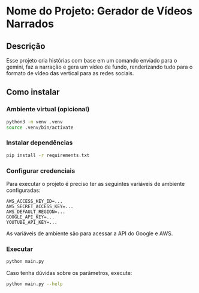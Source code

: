 # Nome do Projeto: Gerador de Vídeos Narrados

## Descrição

Esse projeto cria histórias com base em um comando enviado para o gemini, faz a narração e gera um vídeo de fundo, renderizando tudo para o formato de vídeo das vertical para as redes sociais.

## Como instalar

### Ambiente virtual (opicional)

```bash
python3 -m venv .venv
source .venv/bin/activate
```

### Instalar dependências

```bash
pip install -r requirements.txt
```

### Configurar credenciais

Para executar o projeto é preciso ter as seguintes variáveis de ambiente configuradas:

```
AWS_ACCESS_KEY_ID=...
AWS_SECRET_ACCESS_KEY=...
AWS_DEFAULT_REGION=...
GOOGLE_API_KEY=...
YOUTUBE_API_KEY=...
```

As variáveis de ambiente são para acessar a API do Google e AWS. 

### Executar

```bash
python main.py
```

Caso tenha dúvidas sobre os parâmetros, execute:

```bash
python main.py --help
```
